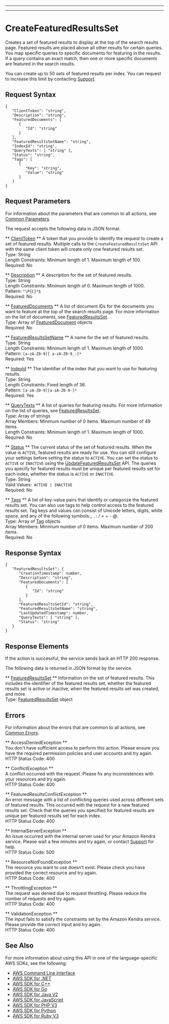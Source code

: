 --------

--------

# CreateFeaturedResultsSet<a name="API_CreateFeaturedResultsSet"></a>

Creates a set of featured results to display at the top of the search results page\. Featured results are placed above all other results for certain queries\. You map specific queries to specific documents for featuring in the results\. If a query contains an exact match, then one or more specific documents are featured in the search results\.

You can create up to 50 sets of featured results per index\. You can request to increase this limit by contacting [Support](http://aws.amazon.com/contact-us/)\.

## Request Syntax<a name="API_CreateFeaturedResultsSet_RequestSyntax"></a>

```
{
   "ClientToken": "string",
   "Description": "string",
   "FeaturedDocuments": [ 
      { 
         "Id": "string"
      }
   ],
   "FeaturedResultsSetName": "string",
   "IndexId": "string",
   "QueryTexts": [ "string" ],
   "Status": "string",
   "Tags": [ 
      { 
         "Key": "string",
         "Value": "string"
      }
   ]
}
```

## Request Parameters<a name="API_CreateFeaturedResultsSet_RequestParameters"></a>

For information about the parameters that are common to all actions, see [Common Parameters](CommonParameters.md)\.

The request accepts the following data in JSON format\.

 ** [ClientToken](#API_CreateFeaturedResultsSet_RequestSyntax) **   <a name="Kendra-CreateFeaturedResultsSet-request-ClientToken"></a>
A token that you provide to identify the request to create a set of featured results\. Multiple calls to the `CreateFeaturedResultsSet` API with the same client token will create only one featured results set\.  
Type: String  
Length Constraints: Minimum length of 1\. Maximum length of 100\.  
Required: No

 ** [Description](#API_CreateFeaturedResultsSet_RequestSyntax) **   <a name="Kendra-CreateFeaturedResultsSet-request-Description"></a>
A description for the set of featured results\.  
Type: String  
Length Constraints: Minimum length of 0\. Maximum length of 1000\.  
Pattern: `^\P{C}*$`   
Required: No

 ** [FeaturedDocuments](#API_CreateFeaturedResultsSet_RequestSyntax) **   <a name="Kendra-CreateFeaturedResultsSet-request-FeaturedDocuments"></a>
A list of document IDs for the documents you want to feature at the top of the search results page\. For more information on the list of documents, see [FeaturedResultsSet](https://docs.aws.amazon.com/kendra/latest/dg/API_FeaturedResultsSet.html)\.  
Type: Array of [FeaturedDocument](API_FeaturedDocument.md) objects  
Required: No

 ** [FeaturedResultsSetName](#API_CreateFeaturedResultsSet_RequestSyntax) **   <a name="Kendra-CreateFeaturedResultsSet-request-FeaturedResultsSetName"></a>
A name for the set of featured results\.  
Type: String  
Length Constraints: Minimum length of 1\. Maximum length of 1000\.  
Pattern: `[a-zA-Z0-9][ a-zA-Z0-9_-]*`   
Required: Yes

 ** [IndexId](#API_CreateFeaturedResultsSet_RequestSyntax) **   <a name="Kendra-CreateFeaturedResultsSet-request-IndexId"></a>
The identifier of the index that you want to use for featuring results\.  
Type: String  
Length Constraints: Fixed length of 36\.  
Pattern: `[a-zA-Z0-9][a-zA-Z0-9-]*`   
Required: Yes

 ** [QueryTexts](#API_CreateFeaturedResultsSet_RequestSyntax) **   <a name="Kendra-CreateFeaturedResultsSet-request-QueryTexts"></a>
A list of queries for featuring results\. For more information on the list of queries, see [FeaturedResultsSet](https://docs.aws.amazon.com/kendra/latest/dg/API_FeaturedResultsSet.html)\.  
Type: Array of strings  
Array Members: Minimum number of 0 items\. Maximum number of 49 items\.  
Length Constraints: Minimum length of 1\. Maximum length of 1000\.  
Required: No

 ** [Status](#API_CreateFeaturedResultsSet_RequestSyntax) **   <a name="Kendra-CreateFeaturedResultsSet-request-Status"></a>
The current status of the set of featured results\. When the value is `ACTIVE`, featured results are ready for use\. You can still configure your settings before setting the status to `ACTIVE`\. You can set the status to `ACTIVE` or `INACTIVE` using the [UpdateFeaturedResultsSet](https://docs.aws.amazon.com/kendra/latest/dg/API_UpdateFeaturedResultsSet.html) API\. The queries you specify for featured results must be unique per featured results set for each index, whether the status is `ACTIVE` or `INACTIVE`\.  
Type: String  
Valid Values:` ACTIVE | INACTIVE`   
Required: No

 ** [Tags](#API_CreateFeaturedResultsSet_RequestSyntax) **   <a name="Kendra-CreateFeaturedResultsSet-request-Tags"></a>
A list of key\-value pairs that identify or categorize the featured results set\. You can also use tags to help control access to the featured results set\. Tag keys and values can consist of Unicode letters, digits, white space, and any of the following symbols:\_ \. : / = \+ \- @\.  
Type: Array of [Tag](API_Tag.md) objects  
Array Members: Minimum number of 0 items\. Maximum number of 200 items\.  
Required: No

## Response Syntax<a name="API_CreateFeaturedResultsSet_ResponseSyntax"></a>

```
{
   "FeaturedResultsSet": { 
      "CreationTimestamp": number,
      "Description": "string",
      "FeaturedDocuments": [ 
         { 
            "Id": "string"
         }
      ],
      "FeaturedResultsSetId": "string",
      "FeaturedResultsSetName": "string",
      "LastUpdatedTimestamp": number,
      "QueryTexts": [ "string" ],
      "Status": "string"
   }
}
```

## Response Elements<a name="API_CreateFeaturedResultsSet_ResponseElements"></a>

If the action is successful, the service sends back an HTTP 200 response\.

The following data is returned in JSON format by the service\.

 ** [FeaturedResultsSet](#API_CreateFeaturedResultsSet_ResponseSyntax) **   <a name="Kendra-CreateFeaturedResultsSet-response-FeaturedResultsSet"></a>
Information on the set of featured results\. This includes the identifier of the featured results set, whether the featured results set is active or inactive, when the featured results set was created, and more\.  
Type: [FeaturedResultsSet](API_FeaturedResultsSet.md) object

## Errors<a name="API_CreateFeaturedResultsSet_Errors"></a>

For information about the errors that are common to all actions, see [Common Errors](CommonErrors.md)\.

 ** AccessDeniedException **   
You don't have sufficient access to perform this action\. Please ensure you have the required permission policies and user accounts and try again\.  
HTTP Status Code: 400

 ** ConflictException **   
A conflict occurred with the request\. Please fix any inconsistences with your resources and try again\.  
HTTP Status Code: 400

 ** FeaturedResultsConflictException **   
An error message with a list of conflicting queries used across different sets of featured results\. This occurred with the request for a new featured results set\. Check that the queries you specified for featured results are unique per featured results set for each index\.  
HTTP Status Code: 400

 ** InternalServerException **   
An issue occurred with the internal server used for your Amazon Kendra service\. Please wait a few minutes and try again, or contact [Support](http://aws.amazon.com/contact-us/) for help\.  
HTTP Status Code: 500

 ** ResourceNotFoundException **   
The resource you want to use doesn’t exist\. Please check you have provided the correct resource and try again\.  
HTTP Status Code: 400

 ** ThrottlingException **   
The request was denied due to request throttling\. Please reduce the number of requests and try again\.  
HTTP Status Code: 400

 ** ValidationException **   
The input fails to satisfy the constraints set by the Amazon Kendra service\. Please provide the correct input and try again\.  
HTTP Status Code: 400

## See Also<a name="API_CreateFeaturedResultsSet_SeeAlso"></a>

For more information about using this API in one of the language\-specific AWS SDKs, see the following:
+  [AWS Command Line Interface](https://docs.aws.amazon.com/goto/aws-cli/kendra-2019-02-03/CreateFeaturedResultsSet) 
+  [AWS SDK for \.NET](https://docs.aws.amazon.com/goto/DotNetSDKV3/kendra-2019-02-03/CreateFeaturedResultsSet) 
+  [AWS SDK for C\+\+](https://docs.aws.amazon.com/goto/SdkForCpp/kendra-2019-02-03/CreateFeaturedResultsSet) 
+  [AWS SDK for Go](https://docs.aws.amazon.com/goto/SdkForGoV1/kendra-2019-02-03/CreateFeaturedResultsSet) 
+  [AWS SDK for Java V2](https://docs.aws.amazon.com/goto/SdkForJavaV2/kendra-2019-02-03/CreateFeaturedResultsSet) 
+  [AWS SDK for JavaScript](https://docs.aws.amazon.com/goto/AWSJavaScriptSDK/kendra-2019-02-03/CreateFeaturedResultsSet) 
+  [AWS SDK for PHP V3](https://docs.aws.amazon.com/goto/SdkForPHPV3/kendra-2019-02-03/CreateFeaturedResultsSet) 
+  [AWS SDK for Python](https://docs.aws.amazon.com/goto/boto3/kendra-2019-02-03/CreateFeaturedResultsSet) 
+  [AWS SDK for Ruby V3](https://docs.aws.amazon.com/goto/SdkForRubyV3/kendra-2019-02-03/CreateFeaturedResultsSet) 
